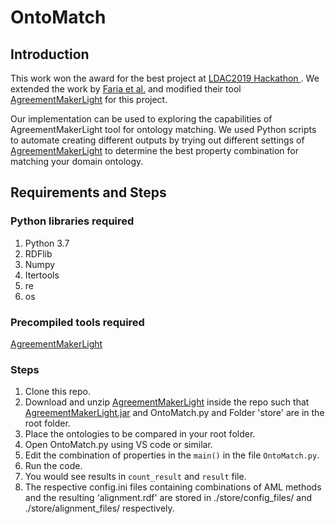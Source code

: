 # OntoMatch

## Introduction

This work won the award for the best project at [LDAC2019 Hackathon ](http://linkedbuildingdata.net/ldac2019/summerschool/). We extended the work by [Faria et al.](https://www.semanticscholar.org/paper/The-AgreementMakerLight-Ontology-Matching-System-Faria-Pesquita/b1b2a1db535e90b9b192c92b55a5e9e0375f2f0f) and modified their tool [AgreementMakerLight](https://github.com/AgreementMakerLight/AML-Project/releases) for this project.

Our implementation can be used to exploring the capabilities of AgreementMakerLight tool for ontology matching. We used Python scripts to automate creating different outputs by trying out different settings of [AgreementMakerLight](https://github.com/AgreementMakerLight/AML-Project/releases) to determine the best property combination for matching your domain ontology.

## Requirements and Steps

### Python libraries required

1. Python 3.7
2. RDFlib
3. Numpy
4. Itertools
5. re
6. os

### Precompiled tools required

 [AgreementMakerLight](https://github.com/AgreementMakerLight/AML-Project/releases)

### Steps

1. Clone this repo.
2. Download and unzip [AgreementMakerLight](https://github.com/AgreementMakerLight/AML-Project/releases) inside the repo such that  [AgreementMakerLight.jar](https://github.com/AgreementMakerLight/AML-Project/releases) and OntoMatch.py and Folder 'store' are in the root folder.
3. Place the ontologies to be compared in your root folder.
4. Open OntoMatch.py using VS code or similar.
5. Edit the combination of properties in the `main()` in the file `OntoMatch.py`. 
6. Run the code.
7. You would see results in `count_result` and `result` file.
8. The respective config.ini files containing combinations of AML methods and the resulting 'alignment.rdf' are stored in ./store/config_files/ and ./store/alignment_files/ respectively.

